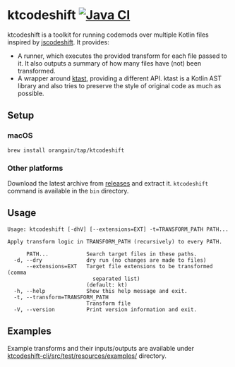 # ktcodeshift [![Java CI](https://github.com/orangain/ktcodeshift/actions/workflows/java_ci.yaml/badge.svg)](https://github.com/orangain/ktcodeshift/actions/workflows/java_ci.yaml)

ktcodeshift is a toolkit for running codemods over multiple Kotlin files inspired
by [jscodeshift](https://github.com/facebook/jscodeshift). It provides:

- A runner, which executes the provided transform for each file passed to it. It also outputs a summary of how many files have (not) been transformed.
- A wrapper around [ktast](https://github.com/orangain/ktast), providing a different API. ktast is a Kotlin AST library and also tries to preserve the style of original code as much as possible.


## Setup

### macOS

```
brew install orangain/tap/ktcodeshift
```

### Other platforms

Download the latest archive from [releases](https://github.com/orangain/ktcodeshift/releases) and extract
it. `ktcodeshift` command is available in the `bin` directory.

## Usage

```
Usage: ktcodeshift [-dhV] [--extensions=EXT] -t=TRANSFORM_PATH PATH...

Apply transform logic in TRANSFORM_PATH (recursively) to every PATH.

      PATH...            Search target files in these paths.
  -d, --dry              dry run (no changes are made to files)
      --extensions=EXT   Target file extensions to be transformed (comma
                           separated list)
                         (default: kt)
  -h, --help             Show this help message and exit.
  -t, --transform=TRANSFORM_PATH
                         Transform file
  -V, --version          Print version information and exit.
```

## Examples

Example transforms and their inputs/outputs are available
under [ktcodeshift-cli/src/test/resources/examples/](ktcodeshift-cli/src/test/resources/examples/) directory.
